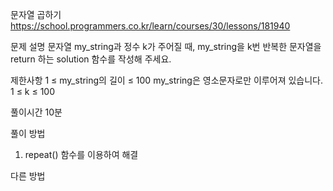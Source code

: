 문자열 곱하기
https://school.programmers.co.kr/learn/courses/30/lessons/181940

문제 설명
문자열 my_string과 정수 k가 주어질 때, my_string을 k번 반복한 문자열을 return 하는 solution 함수를 작성해 주세요.

제한사항
1 ≤ my_string의 길이 ≤ 100
my_string은 영소문자로만 이루어져 있습니다.
1 ≤ k ≤ 100

풀이시간
10분

풀이 방법

1. repeat() 함수를 이용하여 해결

다른 방법
